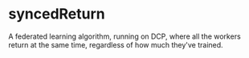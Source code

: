 # syncedReturn
A federated learning algorithm, running on DCP, where all the workers return at the same time, regardless of how much they've trained.
